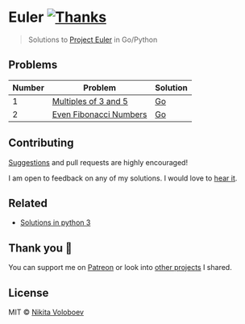 # Euler [![Thanks](https://img.shields.io/badge/Say%20Thanks-💗-ff69b4.svg)](https://www.patreon.com/nikitavoloboev)
> Solutions to [Project Euler](https://projecteuler.net) in Go/Python

## Problems
| Number | Problem | Solution |
|---|---|---|
| 1 | [Multiples of 3 and 5](https://projecteuler.net/problem=1) | [Go](go/001-multiples-of-3-and-5/001-multiples-of-3-and-5.go) |
| 2 | [Even Fibonacci Numbers](https://projecteuler.net/problem=2) | [Go](go/002-even-fibonacci-numbers/002-even-fibonacci-numbers.go) |

## Contributing
[Suggestions](../../issues/) and pull requests are highly encouraged!

I am open to feedback on any of my solutions. I would love to [hear it](https://github.com/nikitavoloboev/euler/issues/new).

## Related
- [Solutions in python 3](https://github.com/datamine/project-euler)

## Thank you 💜
You can support me on [Patreon](https://www.patreon.com/nikitavoloboev) or look into [other projects](https://nikitavoloboev.xyz/projects) I shared.

## License
MIT © [Nikita Voloboev](https://nikitavoloboev.xyz)